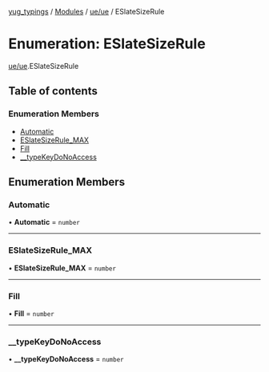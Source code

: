 [yug_typings](../README.md) / [Modules](../modules.md) / [ue/ue](../modules/ue_ue.md) / ESlateSizeRule

# Enumeration: ESlateSizeRule

[ue/ue](../modules/ue_ue.md).ESlateSizeRule

## Table of contents

### Enumeration Members

- [Automatic](ue_ue.ESlateSizeRule.md#automatic)
- [ESlateSizeRule\_MAX](ue_ue.ESlateSizeRule.md#eslatesizerule_max)
- [Fill](ue_ue.ESlateSizeRule.md#fill)
- [\_\_typeKeyDoNoAccess](ue_ue.ESlateSizeRule.md#__typekeydonoaccess)

## Enumeration Members

### Automatic

• **Automatic** = `number`

___

### ESlateSizeRule\_MAX

• **ESlateSizeRule\_MAX** = `number`

___

### Fill

• **Fill** = `number`

___

### \_\_typeKeyDoNoAccess

• **\_\_typeKeyDoNoAccess** = `number`
